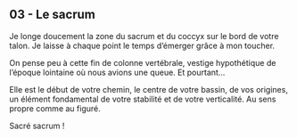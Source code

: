 ## 03 - Le sacrum

Je longe doucement la zone du sacrum et du coccyx sur le bord de votre talon. Je laisse à chaque point le temps d’émerger grâce à mon toucher.

On pense peu à cette fin de colonne vertébrale, vestige hypothétique de l’époque lointaine où nous avions une queue. Et pourtant…

Elle est le début de votre chemin, le centre de votre bassin, de vos origines, un élément fondamental de votre stabilité et de votre verticalité. Au sens propre comme au figuré.

Sacré sacrum !
